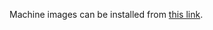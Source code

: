 Machine images can be installed from [this link](https://drive.google.com/drive/folders/1mJG_11NPdRdBOJevI7wx_VfH41mm01RS?usp=sharing).
